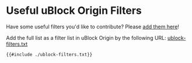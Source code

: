 # Useful uBlock Origin Filters

Have some useful filters you'd like to contribute? Please [add them here](https://github.com/mrjones2014/dotfiles/edit/master/ublock-mdbook/src/ublock-filters.yml)!

Add the full list as a filter list in uBlock Origin by the following URL: [ublock-filters.txt](https://mjones.network/ublock-filters.txt)

```adblock
{{#include ./ublock-filters.txt}}
```
